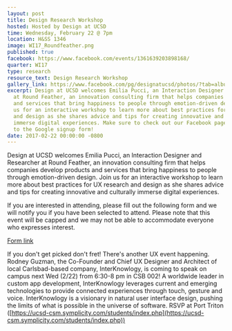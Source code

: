 ```yaml
---
layout: post
title: Design Research Workshop
hosted: Hosted by Design at UCSD
time: Wednesday, February 22 @ 7pm
location: H&SS 1346
image: WI17_Roundfeather.png
published: true
facebook: https://www.facebook.com/events/1361639203898168/
quarter: WI17
type: research
resource_text: Design Research Workshop
gallery_link: https://www.facebook.com/pg/designatucsd/photos/?tab=album&album_id=1854340141473115
excerpt: Design at UCSD welcomes Emilia Pucci, an Interaction Designer and Researcher
  at Round Feather, an innovation consulting firm that helps companies develop products
  and services that bring happiness to people through emotion-driven design. Join
  us for an interactive workshop to learn more about best practices for UX research
  and design as she shares advice and tips for creating innovative and culturally
  immerse digital experiences. Make sure to check out our Facebook page for a link
  to the Google signup form!
date: 2017-02-22 00:00:00 -0800
---
```

Design at UCSD welcomes Emilia Pucci, an Interaction Designer and Researcher at Round Feather, an innovation consulting firm that helps companies develop products and services that bring happiness to people through emotion-driven design. Join us for an interactive workshop to learn more about best practices for UX research and design as she shares advice and tips for creating innovative and culturally immerse digital experiences.

If you are interested in attending, please fill out the following form and we will notify you if you have been selected to attend. Please note that this event will be capped and we may not be able to accommodate everyone who expresses interest. 

[Form link](https://goo.gl/forms/9U2fqki9P9eTegvU2)

If you don't get picked don't fret! There's another UX event happening. Rodney Guzman, the Co-Founder and Chief UX Designer and Architect of local Carlsbad-based company, InterKnowlogy, is coming to speak on campus next Wed (2/22) from 6:30-8 pm in CSB 002! A worldwide leader in custom app development, InterKnowlogy leverages current and emerging technologies to provide connected experiences through touch, gesture and voice. InterKnowlogy is a visionary in natural user interface design, pushing the limits of what is possible in the universe of software.
RSVP at Port Triton ([https://ucsd-csm.symplicity.com/students/index.php](https://ucsd-csm.symplicity.com/students/index.php))
